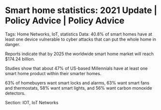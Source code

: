 # Smart home statistics: 2021 Update | Policy Advice | Policy Advice

Tags: Home Networks, IoT, statistics
Data: 40.8% of smart homes have at least one device vulnerable to cyber attacks that can put the whole home in danger.

Reports indicate that by 2025 the worldwide smart home market will reach $174.24 billion.

Studies show that about 47% of US-based Millennials have at least one smart home product within their smarter homes.

63% of homebuyers want smart locks and alarms, 63% want smart fans and thermostats, 58% want smart lights, and 56% want carbon monoxide detectors.


Section: IOT, IoT Networks